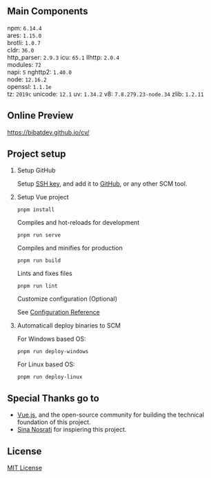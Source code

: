 ## Main Components

  npm: `6.14.4`       
  ares: `1.15.0`      
  brotli: `1.0.7`     
  cldr: `36.0`        
  http_parser: `2.9.3`
  icu: `65.1`
  llhttp: `2.0.4`     
  modules: `72`       
  napi: `5`
  nghttp2: `1.40.0`   
  node: `12.16.2`     
  openssl: `1.1.1e`   
  tz: `2019c`
  unicode: `12.1`
  uv: `1.34.2`
  v8: `7.8.279.23-node.34`
  zlib: `1.2.11`

## Online Preview
https://bibatdev.github.io/cv/


## Project setup

1. Setup GitHub

    Setup [SSH key](https://git-scm.com/book/de/v2/Git-auf-dem-Server-Erstellung-eines-SSH-Public-Keys), and add it to [GitHub](https://docs.github.com/en/authentication/connecting-to-github-with-ssh/adding-a-new-ssh-key-to-your-github-account), or any other SCM tool.

2. Setup  Vue project

    ```
    pnpm install
    ```

    Compiles and hot-reloads for development
    ```
    pnpm run serve
    ```

    Compiles and minifies for production
    ```
    pnpm run build
    ```

    Lints and fixes files
    ```
    pnpm run lint
    ```

    Customize configuration (Optional)

    See [Configuration Reference](https://cli.vuejs.org/config/)

3. Automaticall deploy binaries to SCM

    For Windows based OS:
    ```
    pnpm run deploy-windows
    ```

    For Linux based OS:
    ```
    pnpm run deploy-linux
    ```

## Special Thanks go to

* [Vue.js](https://github.com/vuejs), and the open-source community for building the technical foundation of this project.
* [Sina Nosrati](https://github.com/nos486) for inspiering this project.

## License

[MIT License](https://github.com/gywgithub/vue-d3-examples/blob/master/LICENSE)